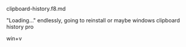 clipboard-history.f8.md



"Loading..." endlessly, going to reinstall
or maybe windows
clipboard history
pro

win+v



